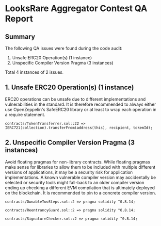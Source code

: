 # LooksRare Aggregator Contest QA Report

## Summary

The following QA issues were found during the code audit:

1. Unsafe ERC20 Operation(s) (1 instance)
2. Unspecific Compiler Version Pragma (3 instances)

Total 4 instances of 2 issues.

## 1. Unsafe ERC20 Operation(s) (1 instance)

ERC20 operations can be unsafe due to different implementations and vulnerabilities in the standard. It is therefore recommended to always either use OpenZeppelin's SafeERC20 library or at least to wrap each operation in a require statement.

```solidity
contracts/TokenTransferrer.sol::22 => IERC721(collection).transferFrom(address(this), recipient, tokenId);
```

## 2. Unspecific Compiler Version Pragma (3 instances)

Avoid floating pragmas for non-library contracts. While floating pragmas make sense for libraries to allow them to be included with multiple different versions of applications, it may be a security risk for application implementations. A known vulnerable compiler version may accidentally be selected or security tools might fall-back to an older compiler version ending up checking a different EVM compilation that is ultimately deployed on the blockchain. It is recommended to pin to a concrete compiler version.

```solidity
contracts/OwnableTwoSteps.sol::2 => pragma solidity ^0.8.14;

contracts/ReentrancyGuard.sol::2 => pragma solidity ^0.8.14;

contracts/SignatureChecker.sol::2 => pragma solidity ^0.8.14;
```

